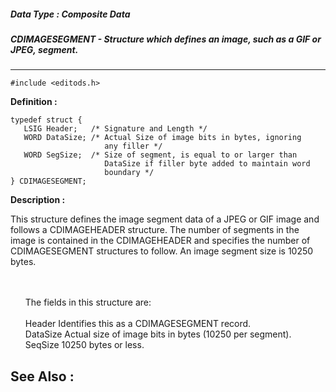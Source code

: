##### Data Type : Composite Data
##### CDIMAGESEGMENT - Structure which defines an image, such as a GIF or JPEG, segment.
---
```
#include <editods.h>
```

**Definition :**
```
typedef struct {
   LSIG Header;   /* Signature and Length */
   WORD DataSize; /* Actual Size of image bits in bytes, ignoring
                     any filler */
   WORD SegSize;  /* Size of segment, is equal to or larger than
                     DataSize if filler byte added to maintain word
                     boundary */
} CDIMAGESEGMENT;
```

**Description :**

This structure defines the image segment data of a JPEG or GIF image and follows a CDIMAGEHEADER structure.  The number of segments in the image is contained in the CDIMAGEHEADER and specifies the number of CDIMAGESEGMENT structures to follow.  An image segment size is 10250 bytes.
<ul><br>
<br>
The fields in this structure are:<br>
<br>
Header		Identifies this as a CDIMAGESEGMENT record.<br>
DataSize		Actual size of image bits in bytes  (10250 per segment).<br>
SeqSize		10250 bytes or less.</ul>



**See Also :**
---
